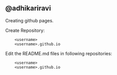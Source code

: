 ## @adhikariravi

Creating github pages.

Create Repository:
```
	<username>
	<username>.github.io
```


Edit the README.md files in following repositories:

```
	<username>
	<username>.github.io
```

